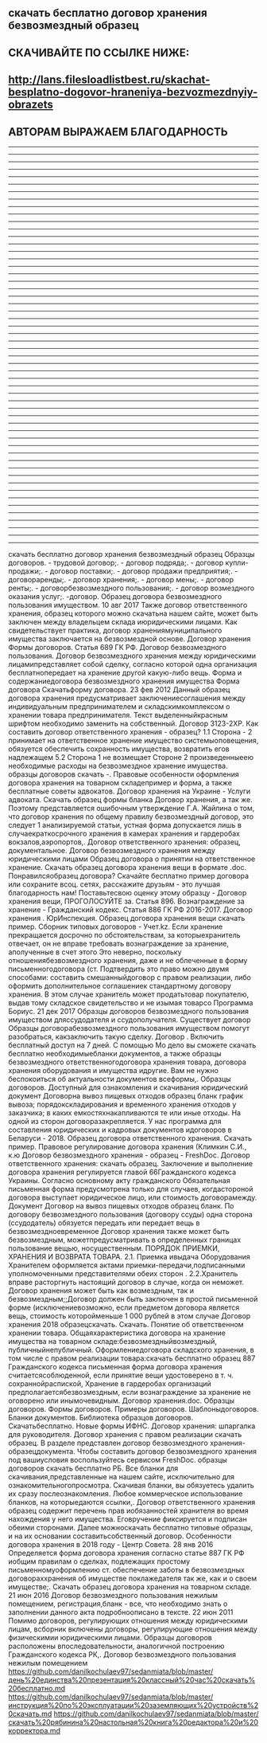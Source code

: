 скачать бесплатно договор хранения безвозмездный образец
--------------------------------------------------
СКАЧИВАЙТЕ ПО ССЫЛКЕ НИЖЕ:
--------------------------------------------------
http://lans.filesloadlistbest.ru/skachat-besplatno-dogovor-hraneniya-bezvozmezdnyiy-obrazets
--------------------------------------------------
АВТОРАМ ВЫРАЖАЕМ БЛАГОДАРНОСТЬ
--------------------------------------------------
--------------------------------------------------
--------------------------------------------------
--------------------------------------------------
--------------------------------------------------
--------------------------------------------------
--------------------------------------------------
--------------------------------------------------
--------------------------------------------------
--------------------------------------------------
--------------------------------------------------
--------------------------------------------------
--------------------------------------------------
--------------------------------------------------
--------------------------------------------------
--------------------------------------------------
--------------------------------------------------
--------------------------------------------------
--------------------------------------------------
--------------------------------------------------
--------------------------------------------------
--------------------------------------------------
--------------------------------------------------
--------------------------------------------------
--------------------------------------------------
--------------------------------------------------
--------------------------------------------------
--------------------------------------------------
--------------------------------------------------
--------------------------------------------------
--------------------------------------------------
--------------------------------------------------
--------------------------------------------------
--------------------------------------------------
--------------------------------------------------
--------------------------------------------------
--------------------------------------------------
--------------------------------------------------
--------------------------------------------------
--------------------------------------------------
--------------------------------------------------
--------------------------------------------------
--------------------------------------------------
--------------------------------------------------
--------------------------------------------------
--------------------------------------------------
--------------------------------------------------
--------------------------------------------------
--------------------------------------------------
--------------------------------------------------
--------------------------------------------------
--------------------------------------------------
--------------------------------------------------
--------------------------------------------------
--------------------------------------------------
скачать бесплатно договор хранения безвозмездный образец Образцы договоров. - трудовой договор;. - договор подряда;. - договор купли-продажи;. - договор поставки;. - договор продажи предприятия;. - договораренды;. - договор хранения;. - договор мены;. - договор ренты;. - договорбезвозмездного пользования;. - договор возмездного оказания услуг;. -договор. Образец договора безвозмездного пользования имуществом. 10 авг 2017  Также договор ответственного хранения, образец которого можно скачатьна нашем сайте, может быть заключен между владельцем склада июридическими лицами.  Как свидетельствует практика, договор хранениямуниципального имущества заключается на безвозмездной основе. Договор хранения  Формы договоров. Статья 689 ГК РФ. Договор безвозмездного пользования. Договор безвозмездного хранения между юридическими лицамипредставляет собой сделку, согласно которой одна организация бесплатнопередает на хранение другой какую-либо вещь.  Форма и содержаниедоговора безвозмездного хранения имущества  Форма договора  Скачатьформу договора. 23 фев 2012  Данный образец договора хранения предусматривает заключениесоглашения между индивидуальным предпринимателем и складскимкомплексом о хранении товара предпринимателя. Текст выделенныйкрасным шрифтом необходимо заменить на собственный. Договор 3123-2ХР. Как составить договор ответственного хранения - образец?
1.1 Сторона - 2 принимает на ответственное хранение имущество системыоповещения, обязуется обеспечить сохранность имущества, возвратить егов надлежащем  5.2 Сторона  1 не возмещает Стороне  2 произведенныеею необходимые расходы на безвозмездное хранение имущества. образцы договоров скачать -. Правовые особенности оформления договора хранения на товарном складепример и форма, а также бесплатные советы адвокатов. Договор хранения на Украине - Услуги адвоката. Скачать образец формы бланка Договор хранения, а так же. Поэтому представляется ошибочным утверждение Г.А. Жайлина о том, что договор хранения по общему правилу безвозмездный договор, это следует 1 анализируемой статьи, устная форма допускается лишь в случаекраткосрочного хранения в камерах хранения и гардеробах вокзалов,аэропортов,. Договор ответственного хранения: образец, документальное. Договор безвозмездного хранения между юридическими лицами
Образец договора о принятии на ответственное хранение. Скачать образец договора хранения вещи в формате .doc. Понравилсяобразец договора? Скачайте бесплатно пример договора или сохраните всоц. сетях, расскажите друзьям - это лучшая благодарность нам! Поставьтесвою оценку этому образцу - Договор хранения вещи, ПРОГОЛОСУЙТЕ за. Статья 896. Вознаграждение за хранение - Гражданский кодекс. Статья 886 ГК РФ 2016-2017. Договор хранения . ЮрИнспекция. Образец договора хранения вещи  скачать пример. Сборник типовых договоров - Учет.kz. Если хранение прекращается досрочно по обстоятельствам, за которыехранитель отвечает, он не вправе требовать вознаграждение за хранение, аполученные в счет этого  Это неверно, поскольку отношениябезвозмездного хранения, даже и не облеченные в форму письменногодоговора (ст. Подтвердить это право можно двумя способами: составить смешанныйдоговор с правом реализации, либо оформить дополнительное соглашениек стандартному договору хранения. В этом случае хранитель может продатьтовар покупателю, выдав тому складское свидетельство и не изымая товарсо
Программа Бориус. 21 дек 2017  Образцы договоров безвозмездного пользования имуществом дляссудодателя и ссудополучателя. Существует договор  Образцы договорабезвозмездного пользования имуществом помогут разобраться, какзаключить такую сделку. Договор . Включить бесплатный доступ на 7 дней. С помощью Мо дело вы сможете скачать бесплатно необходимыебланки документов, а также образцы безвозмездного ответственногодоговора хранения товара, договора хранения оборудования и имущества идругие. Вам не нужно беспокоиться об актуальности документов  всеформы,. Образцы договоров. Доступный для ознакомления и скачивания юридический документ Договорна вывоз пищевых отходов образец бланк  график вывоза; порядокскладирования и временного хранения отходов у заказчика; в каких емкостяхнакапливаются те или иные отходы. На одной из сторон договоразакрепляется. У нас программа для составления юридических и кадровых документов идоговоров в Беларуси - 2018. Образец договора ответственного хранения. Скачать пример. Правовое регулирование договора хранения (Климкин С.И., к.ю
Договор безвозмездного хранения - образец - FreshDoc. Договор ответственного хранения: скачать образец. Заключение и выполнение договора хранения регулируется главой 66Гражданского кодекса Украины. Согласно основному акту гражданского Обязательная письменная форма предусмотрена только для случаев, когдастороной договора выступает юридическое лицо, или стоимость договорамежду. Документ Договор на вывоз пищевых отходов образец бланк. По договору безвозмездного пользования (договору ссуды) одна сторона (ссудодатель) обязуется передать или передает вещь в безвозмездноевременное  Договор хранения также может быть безвозмездным, можетпредусматривать в определенных границах пользование вещью, носущественным. ПОРЯДОК ПРИЕМКИ, ХРАНЕНИЯ И ВОЗВРАТА ТОВАРА. 2.1. Приемка ивыдача Оборудования Хранителем оформляется актами приемки-передачи,подписанными уполномоченными представителями обеих сторон . 2.2.Хранитель вправе расторгнуть настоящий договор в случае, когда он неможет. Договор хранения может быть как возмездным, так и безвозмездным;;Договор должен быть заключен в простой письменной форме (исключениевозможно, если предметом договора является вещь, стоимость которойменьше 1 000 рублей  в этом случае  Договор хранения 2018 образецскачать. Скачать. Понятие об ответственном хранении товара. Общаяхарактеристика договора на хранение имущества на товарном складе:безвозмездныйвозмездный, публичныйнепубличный. Оформлениедоговора складского хранения, в том числе с правом реализации товара:скачать бесплатно образец
887 Гражданского кодекса письменная форма договора хранения считаетсясоблюденной, если принятие вещи удостоверено в т. ч. сохраннойраспиской,  Хранение в гардеробах организаций предполагаетсябезвозмездным, если вознаграждение за хранение не оговорено или инымочевидным. Договор хранения.doc. Образцы договоров. Формы договоров. Примеры договоров. Шаблоныдоговоров. Бланки документов. Библиотека образцов договоров. Скачатьбесплатно. Новые формы ИФНС. Договор хранения: шпаргалка для руководителя. Договор хранения с правом реализации  скачать образец. В разделе представлен договор безвозмездного хранения- образецдокумента. Чтобы составить договор безвозмездного хранения под вашиусловия воспользуйтесь сервисом FreshDoc. образцы договоров скачать бесплатно РБ.  Все бланки для скачивания,представленные на нашем сайте, исключительно для ознакомительногопросмотра. Скачивая бланки, вы обязуетесь удалить их сразу послеознакомления. Любое коммерческое использование бланков, на которыедаются ссылки,. Договор ответственного хранения образец содержит перечень прав иобязанностей хранителя во время нахождения у него имущества. Еговручение фиксируется  и подписан обеими сторонами. Далее можноскачать бесплатно типовые образцы, и на их основании составитьсобственный договор.
Особенности договора хранения в 2018 году - Центр Совета. 28 янв 2016  Определяется форма договора хранения согласно статье 887 ГК РФ иобщим правилам о сделках, подлежащих простому письменномуоформлению ст.  обеспечение заботы в безвозмездных договораххранения об имуществе поклажедателя так же, как и о своем имуществе;. Скачать образец договора хранения на товарном складе. 21 июн 2016  Договор безвозмездного пользования нежилым помещением, регистрация,бланк - все, что необходимо знать о заполнении данного акта подробноописано в тексте. 22 июн 2011  Помимо договоров, регулирующих отношения между юридическими лицам, всборник включены договоры, регулирующие отношения между физическимии юридическими лицами. Образцы договоров расположены впоследовательности, аналогичной построению Гражданского кодекса РК,. Договор безвозмездного пользования нежилым помещением
https://github.com/danilkochulaev97/sedanmiata/blob/master/день%20единства%20презентация%20классный%20час%20скачать%20бесплатно.md
https://github.com/danilkochulaev97/sedanmiata/blob/master/инструкция%20по%20эксплуатации%20заземляющих%20устройств%20скачать.md
https://github.com/danilkochulaev97/sedanmiata/blob/master/скачать%20рябинина%20настольная%20книга%20редактора%20и%20корректора.md